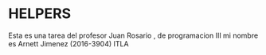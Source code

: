 # HELPERS
Esta es una tarea del profesor Juan Rosario , de programacion III mi nombre es Arnett Jimenez (2016-3904) ITLA
